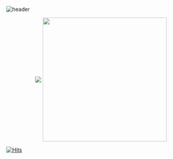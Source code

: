 
<!--
**kmonguu/kmonguu** is a ✨ _special_ ✨ repository because its `README.md` (this file) appears on your GitHub profile.

Here are some ideas to get you started:

- 🔭 I’m currently working on ...
- 🌱 I’m currently learning ...
- 👯 I’m looking to collaborate on ...
- 🤔 I’m looking for help with ...
- 💬 Ask me about ...
- 📫 How to reach me: ...
- 😄 Pronouns: ...
- ⚡ Fun fact: ...
-->

![header](https://capsule-render.vercel.app/api?type=waving&&color=FFEBC0&height=300&section=header&text=KIM&nbsp;NAYEON&fontSize=90&fontColor=848484)

<div align="center">
 <img align="center" src="https://github-readme-stats.vercel.app/api?username=kmonguu&theme=flag-india&show_icons=true" />
 <img align="center" src="http://mazassumnida.wtf/api/generate_badge?boj=kmonguu" width="330" />
</div>

[![Hits](https://hits.seeyoufarm.com/api/count/incr/badge.svg?url=https%3A%2F%2Fgithub.com%2Fkmonguu&count_bg=%23FFCF9F&title_bg=%238C8C8C&icon=&icon_color=%23E7E7E7&title=hits&edge_flat=false)](https://hits.seeyoufarm.com)
